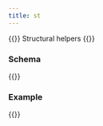 ```yaml
---
title: st
---
```


{{<lead>}}
Structural helpers
{{</lead>}}

### Schema 

{{<codePane title="github.com/hofstadter.io/hof/flow/tasks/st" file="code/hof-schemas/flow/tasks/st/schema.html">}}

### Example

{{<codePane title="example" file="code/flow/examples/tasks/st/series_000.txt" lang="txt">}}

